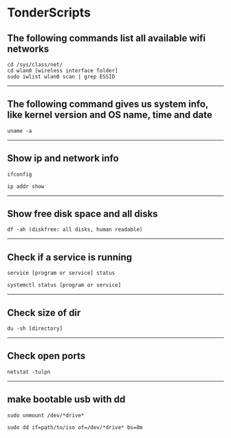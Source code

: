 # TonderScripts

## The following commands list all available wifi networks
```shell
cd /sys/class/net/ 
cd wlan0 [wireless interface folder] 
sudo iwlist wlan0 scan | grep ESSID
```

---

## The following command gives us system info, like kernel version and OS name, time and date

```shell
uname -a
```
---

## Show ip and network info

```shell
ifconfig

ip addr show
```
---

## Show free disk space and all disks

```shell
df -ah (diskfree: all disks, human readable)
```
---

## Check if a service is running

```shell
service [program or service] status

systemctl status [program or service]
```
---

## Check size of dir

```shell
du -sh [directory]
```
---

## Check open ports 

```shell
netstat -tulpn
```
---

## make bootable usb with dd
```shell
sudo unmount /dev/*drive*

sudo dd if=path/to/iso of=/dev/*drive* bs=8m
```
